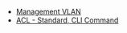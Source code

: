 - [Management VLAN](../VLAN/Management%20VLAN.md)
- [ACL - Standard, CLI Command](../Security/ACL/ACL%20-%20Standard,%20CLI%20Command.md)